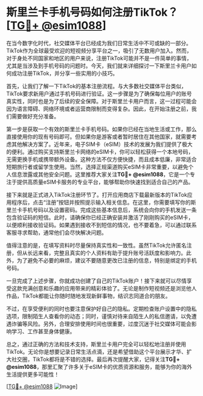 # 斯里兰卡手机号码如何注册TikTok？[[TG💪+ @esim1088](https://t.me/s/esim1088)]

在当今数字化时代，社交媒体平台已经成为我们日常生活中不可或缺的一部分。TikTok作为全球最受欢迎的短视频分享平台之一，吸引了无数用户加入。然而，对于身处不同国家和地区的用户来说，注册TikTok可能并不是一件简单的事情，尤其是当涉及到手机号码的问题时。今天，我们就来详细探讨一下斯里兰卡用户如何成功注册TikTok，并分享一些实用的小技巧。

首先，让我们了解一下TikTok的基本注册流程。与大多数社交媒体平台类似，TikTok要求新用户通过手机号码进行验证。这一步骤是为了确保每位用户的账号真实性，同时也是为了后续的安全保障。对于斯里兰卡用户而言，这一过程可能会因为语言障碍、网络环境或者运营商限制而变得复杂。因此，在开始注册之前，我们需要做好充分准备。

第一步是获取一个有效的斯里兰卡手机号码。如果你已经在当地生活或工作，那么直接使用你的现有号码即可。但如果你是游客或者暂时居住在其他国家，就需要考虑其他解决方案了。近年来，电子SIM卡（eSIM）技术的发展为我们提供了极大的便利。通过购买支持斯里兰卡网络的eSIM卡，你可以轻松获得一个本地号码，无需更换手机或携带额外设备。这种方法不仅方便快捷，而且成本低廉，非常适合短期旅行者或留学生使用。当然，选择正规渠道购买eSIM卡非常重要，以避免个人信息泄露或其他安全问题。这里推荐大家关注**TG💪+ @esim1088**，它是一个专注于提供高质量eSIM卡服务的专业平台，能够帮助你快速找到适合自己的产品。

接下来就是正式进入TikTok注册环节了。打开应用商店下载最新版本的TikTok应用程序后，点击“注册”按钮并按照提示输入相关信息。在这里，你需要填写你的斯里兰卡手机号码以及设置密码。完成这些基本信息后，系统会向你的手机发送一条包含验证码的短信。此时，请确保你已经正确安装并激活了刚刚购买的eSIM卡，以便顺利接收验证码。如果遇到接收不到短信的情况，也不要着急，可以通过联系客服寻求帮助，通常他们会尽快解决问题。

值得注意的是，在填写资料时尽量保持真实性和一致性。虽然TikTok允许匿名注册，但从长远来看，完整且真实的个人资料有助于提升账号活跃度和影响力。此外，为了避免不必要的麻烦，建议不要随意更改已注册的信息，特别是绑定的手机号码。

一旦完成了上述步骤，你就成功创建了自己的TikTok账户！接下来就可以尽情享受这款充满创意和乐趣的应用带来的精彩体验了。无论是制作短视频还是浏览他人作品，TikTok都能让你随时随地发现新鲜事物，结识志同道合的朋友。

不过，在享受便利的同时也要注意保护好自己的隐私。定期检查账户设置中的隐私选项，限制陌生人查看你的动态；同时，谨慎对待来自陌生人的私信邀请，以免遭遇诈骗等风险。另外，合理安排使用时间也很重要，过度沉迷于社交媒体可能会影响学习、工作甚至身体健康。

总之，通过正确的方法和技术支持，斯里兰卡用户完全可以轻松地注册并使用TikTok。无论你是想要记录日常生活点滴，还是希望借助这个平台展示才华、扩大社交圈，TikTok都将是不错的选择。最后再次提醒大家，记得关注**TG💪+ @esim1088**，那里汇聚了许多关于eSIM卡的优质资源和服务，能够为你的海外生活提供更多可能性！

[[TG💪+ @esim1088](https://t.me/s/esim1088) ![Image](https://i.postimg.cc/4NQfJmqS/Snipaste-2025-05-13-00-14-12.png)]